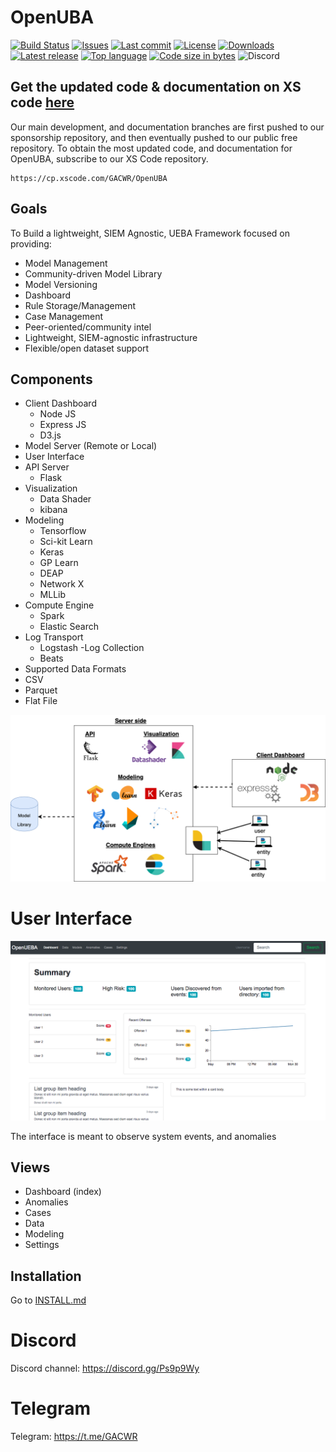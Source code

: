# OpenUBA
[![Build Status](https://travis-ci.org/GACWR/OpenUBA.svg?branch=master)](https://travis-ci.org/GACWR/OpenUBA)
[![Issues](https://img.shields.io/github/issues/GACWR/OpenUBA.svg)](https://github.com/GACWR/OpenUBA/issues)
[![Last commit](https://img.shields.io/github/last-commit/GACWR/OpenUBA.svg)](https://github.com/GACWR/OpenUBA/commits/master)
[![License](https://img.shields.io/badge/license-GPL-blue.svg)](https://github.com/GACWR/OpenUBA/blob/master/LICENSE)
[![Downloads](https://img.shields.io/github/downloads/GACWR/OpenUBA/total.svg)](https://github.com/GACWR/OpenUBA/releases)
[![Latest release](https://img.shields.io/github/v/release/GACWR/OpenUBA.svg)](https://github.com/GACWR/OpenUBA/releases)
[![Top language](https://img.shields.io/github/languages/top/GACWR/OpenUBA.svg)](https://github.com/GACWR/OpenUBA)
[![Code size in bytes](https://img.shields.io/github/languages/code-size/GACWR/OpenUBA.svg)](https://github.com/GACWR/OpenUBA)
![Discord](https://img.shields.io/discord/658176365396361265)

## Get the updated code & documentation on XS code [here](https://cp.xscode.com/GACWR/OpenUBA)
Our main development, and documentation branches are first pushed to our sponsorship repository, and then eventually pushed to our public free repository. To obtain the most updated code, and documentation for OpenUBA, subscribe to our XS Code repository.

```
https://cp.xscode.com/GACWR/OpenUBA
```

## Goals
To Build a lightweight, SIEM Agnostic, UEBA Framework focused on providing:
- Model Management
- Community-driven Model Library
- Model Versioning
- Dashboard
- Rule Storage/Management
- Case Management
- Peer-oriented/community intel
- Lightweight, SIEM-agnostic infrastructure
- Flexible/open dataset support

## Components
- Client Dashboard
  - Node JS
  - Express JS
  - D3.js
- Model Server (Remote or Local)
- User Interface
- API Server
  - Flask
- Visualization
  - Data Shader
  - kibana
- Modeling
  - Tensorflow
  - Sci-kit Learn
  - Keras
  - GP Learn
  - DEAP
  - Network X
  - MLLib
- Compute Engine
  - Spark
  - Elastic Search
- Log Transport
  - Logstash
-Log Collection
  - Beats
- Supported Data Formats
- CSV
- Parquet
- Flat File


<img src="images/framework.jpg" width="750px" />


# User Interface
<img src="images/ui.png" width="750px" />

The interface is meant to observe system events, and anomalies

## Views
- Dashboard (index)
- Anomalies
- Cases
- Data
- Modeling
- Settings

## Installation
Go to [INSTALL.md](https://github.com/GACWR/OpenUBA/blob/master/docs/INSTALL.md)

# Discord
Discord channel: https://discord.gg/Ps9p9Wy

# Telegram
Telegram: https://t.me/GACWR
